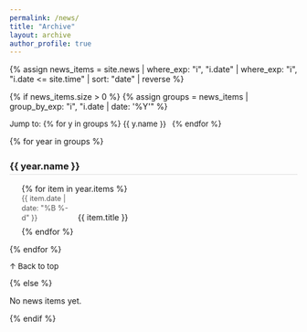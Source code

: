 ```yaml
---
permalink: /news/
title: "Archive"
layout: archive
author_profile: true
---
```


<style>
/* Offset anchor targets so they don't hide under the sticky header */
.archive__subtitle { scroll-margin-top: 96px; }
.archive__subtitle:target::before {
  content: "";
  display: block;
  height: 96px;
  margin-top: -96px;
}

/* News list styling */
.news-year {
  list-style: none;
  margin: 0 0 1em 1.5em; /* subtle indent */
  padding: 0;
}

.news-year li {
  margin-bottom: 0.4em;
  line-height: 1.35;
}

.news-date {
  display: inline-block;
  width: 7.5em;       /* creates the "date column" */
  color: #555;
  font-size: 0.9em;
  text-align: left;   /* keep left-justified */
}
</style>

{% assign news_items = site.news
  | where_exp: "i", "i.date"
  | where_exp: "i", "i.date <= site.time"
  | sort: "date"
  | reverse %}

{% if news_items.size > 0 %}
{% assign groups = news_items | group_by_exp: "i", "i.date | date: '%Y'" %}

<p style="margin: .5em 0 1em 0; font-size: .95em;">
  Jump to:
  {% for y in groups %}
    <a href="#y{{ y.name }}" style="text-decoration: none; margin-right: .5em;">{{ y.name }}</a>
  {% endfor %}
</p>

{% for year in groups %}
<h3 id="y{{ year.name }}" class="archive__subtitle" style="margin-top: 1.5em; border-bottom: 1px solid #ddd; padding-bottom: 0.25em;">
  {{ year.name }}
</h3>

<ul class="news-year">
  {% for item in year.items %}
  <li>
    <span class="news-date">{{ item.date | date: "%B %-d" }}</span>
    <a href="{{ item.url | relative_url }}" style="text-decoration: none;">{{ item.title }}</a>
  </li>
  {% endfor %}
</ul>
{% endfor %}

<p style="margin-top: 1em; font-size: .95em;">
  <a href="#top" onclick="window.scrollTo({top:0,behavior:'smooth'}); return false;" style="text-decoration:none;">↑ Back to top</a>
</p>
{% else %}
<p>No news items yet.</p>
{% endif %}